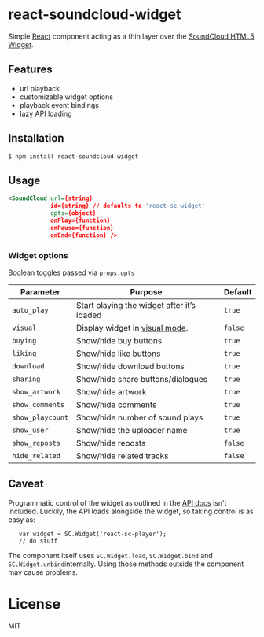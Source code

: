 # react-soundcloud-widget

Simple [React](http://facebook.github.io/react) component acting as a thin
layer over the [SoundCloud HTML5 Widget](https://developers.soundcloud.com/docs/api/html5-widget). 

## Features
- url playback
- customizable widget options
- playback event bindings
- lazy API loading


## Installation

```
$ npm install react-soundcloud-widget
```


## Usage

```xml
<SoundCloud url={string}
            id={string} // defaults to 'react-sc-widget'
            opts={object}
            onPlay={function}
            onPause={function}
            onEnd={function} />
```

### Widget options
Boolean toggles passed via `props.opts`

| Parameter | Purpose | Default|
| --------|-------------|------|
| `auto_play` | Start playing the widget after it’s loaded | `true` |
| `visual` | Display widget in [visual mode](https://soundcheck.soundcloud.com/music/our-new-visual-player/). | `false` |
| `buying` | Show/hide buy buttons | `true` |
| `liking` | Show/hide like buttons | `true` |
| `download` | Show/hide download buttons | `true` |
| `sharing` | Show/hide share buttons/dialogues | `true` |
| `show_artwork` | Show/hide artwork | `true` |
| `show_comments` | Show/hide comments | `true` |
| `show_playcount` | Show/hide number of sound plays | `true` |
| `show_user` | Show/hide the uploader name | `true` |
| `show_reposts` | Show/hide reposts | `false` |
| `hide_related` | Show/hide related tracks | `false` |



## Caveat

 Programmatic control of the widget as outlined in the [API docs](https://developers.soundcloud.com/docs/api/html5-widget) isn't included. Luckily, the API loads alongside the widget, so taking control is as easy as:
 
 ```
	var widget = SC.Widget('react-sc-player');
	// do stuff
 ```
 
The component itself uses `SC.Widget.load`, `SC.Widget.bind` and `SC.Widget.unbind`internally. Using those methods outside the component may cause problems. 

# License

  MIT
